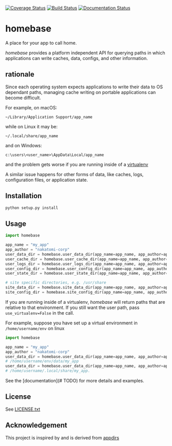 [![Coverage Status](https://coveralls.io/repos/github/dwavesystems/homebase/badge.svg?branch=master)](https://coveralls.io/github/dwavesystems/homebase?branch=master)
[![Build Status](https://travis-ci.org/dwavesystems/homebase.svg?branch=master)](https://travis-ci.org/dwavesystems/homebase)
[![Documentation Status](https://readthedocs.org/projects/homebase/badge/?version=latest)](http://homebase.readthedocs.io/en/latest/?badge=latest)
# homebase


A place for your app to call home.

*homebase* provides a platform independent API for querying paths in which applications can write caches, data, configs, and
other information.


## rationale 

Since each operating system expects applications to write their data to OS dependant paths, managing cache writing
on portable applications can become difficult.

For example, on macOS:

    ~/Library/Application Support/app_name

while on Linux it may be:

    ~/.local/share/app_name
    
and on Windows:
    
    c:\users\<user_name>\AppData\Local/app_name

and the problem gets worse if you are running inside of a [virtualenv](https://virtualenv.pypa.io/en/stable/)

A similar issue happens for other forms of data, like caches, logs, configuration files, or application state.

## Installation

```bash
python setup.py install
```


## Usage

```python
import homebase

app_name = "my_app"
app_author = "nakatomi-corp"
user_data_dir = homebase.user_data_dir(app_name=app_name, app_author=app_author)
user_cache_dir = homebase.user_cache_dir(app_name=app_name, app_author=app_author)
user_logs_dir = homebase.user_logs_dir(app_name=app_name, app_author=app_author)
user_config_dir = homebase.user_config_dir(app_name=app_name, app_author=app_author)
user_state_dir = homebase.user_state_dir(app_name=app_name, app_author=app_author)

# site specific directories, e.g. /usr/share
site_data_dir = homebase.site_data_dir(app_name=app_name, app_author=app_author)
site_config_dir = homebase.site_config_dir(app_name=app_name, app_author=app_author)
```

If you are running inside of a virtualenv, *homebase* will return paths that are relative to that environment.
If you still want the user path, pass `use_virtualenv=False` in the call.

For example, suppose you have set up a virtual environment in `/home/username/env` on linux

```python
import homebase

app_name = "my_app"
app_author = "nakatomi-corp"
user_data_dir = homebase.user_data_dir(app_name=app_name, app_author=app_author)
# /home/username/env/data/my_app
user_data_dir = homebase.user_data_dir(app_name=app_name, app_author=app_author, use_virtualenv=False)
# /home/username/.local/share/my_app.
```

See the [documentation](# TODO) for more details and examples.

## License

See [LICENSE.txt](LICENSE.txt)


## Acknowledgement

This project is inspired by and is derived from [appdirs](https://github.com/ActiveState/appdirs)

